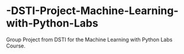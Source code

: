 # -DSTI-Project-Machine-Learning-with-Python-Labs
Group Project from DSTI for the Machine Learning with Python Labs Course.
